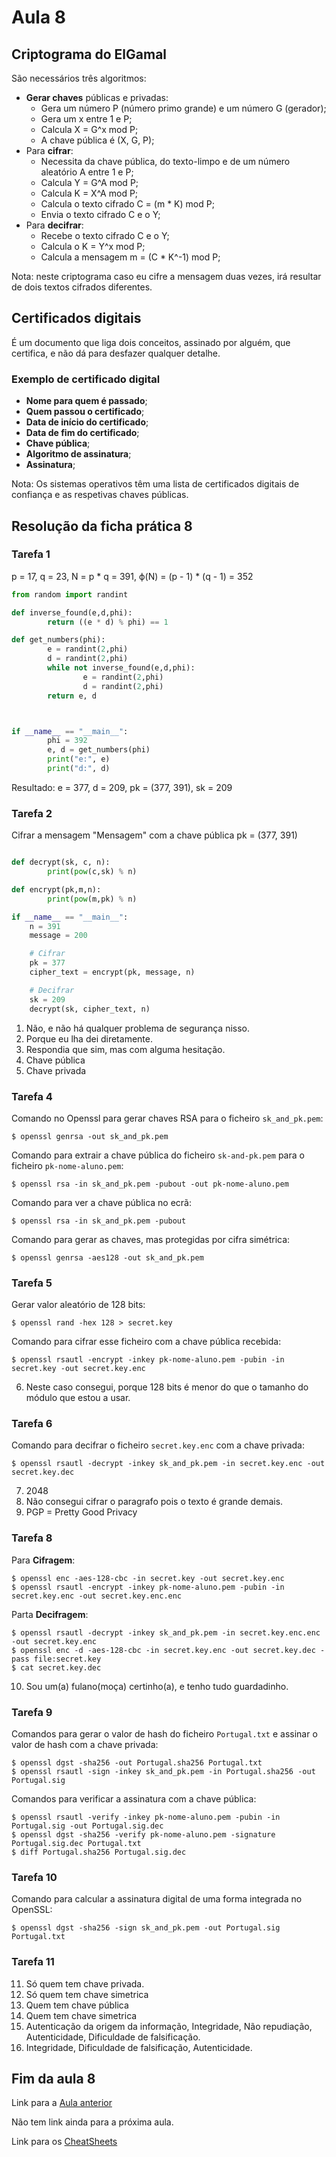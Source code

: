 # Aula 8

## Criptograma do ElGamal
São necessários três algoritmos:
 - **Gerar chaves** públicas e privadas:
   - Gera um número P (número primo grande) e um número G (gerador);
   - Gera um x entre 1 e P;
   - Calcula X = G^x mod P;
   - A chave pública é (X, G, P);
 - Para **cifrar**:
   - Necessita da chave pública, do texto-limpo e de um número aleatório A entre 1 e P;
   - Calcula Y = G^A mod P;
   - Calcula K = X^A mod P;
   - Calcula o texto cifrado C = (m * K) mod P;
   - Envia o texto cifrado C e o Y;  
 - Para **decifrar**:
   - Recebe o texto cifrado C e o Y;
   - Calcula o K = Y^x mod P;
   - Calcula a mensagem m = (C * K^-1) mod P; 

Nota: neste criptograma caso eu cifre a mensagem duas vezes, irá resultar de dois textos cifrados diferentes.

## Certificados digitais
É um documento que liga dois conceitos, assinado por alguém, que certifica, e não dá para desfazer qualquer detalhe.

### Exemplo de certificado digital
  - **Nome para quem é passado**;
  - **Quem passou o certificado**;
  - **Data de início do certificado**;
  - **Data de fim do certificado**;
  - **Chave pública**;
  - **Algoritmo de assinatura**;
  - **Assinatura**;

Nota: Os sistemas operativos têm uma lista de certificados digitais de confiança e as respetivas chaves públicas.

## Resolução da ficha prática 8
### Tarefa 1
p = 17, q = 23, N = p * q = 391, ϕ(N) = (p - 1) * (q - 1) = 352

```python
from random import randint

def inverse_found(e,d,phi):
        return ((e * d) % phi) == 1

def get_numbers(phi):
        e = randint(2,phi)
        d = randint(2,phi)
        while not inverse_found(e,d,phi):
                e = randint(2,phi)
                d = randint(2,phi)
        return e, d



if __name__ == "__main__":
        phi = 392
        e, d = get_numbers(phi)
        print("e:", e)
        print("d:", d)
```

Resultado: e = 377, d = 209, pk = (377, 391), sk = 209

### Tarefa 2
Cifrar a mensagem "Mensagem" com a chave pública pk = (377, 391)

```python

def decrypt(sk, c, n):
        print(pow(c,sk) % n)

def encrypt(pk,m,n):
        print(pow(m,pk) % n)

if __name__ == "__main__":
    n = 391
    message = 200

    # Cifrar
    pk = 377
    cipher_text = encrypt(pk, message, n)

    # Decifrar
    sk = 209
    decrypt(sk, cipher_text, n)

```

1. Não, e não há qualquer problema de segurança nisso.
2. Porque eu lha dei diretamente.
3. Respondia que sim, mas com alguma hesitação.
4. Chave pública
5. Chave privada

### Tarefa 4

Comando no Openssl para gerar chaves RSA para o ficheiro `sk_and_pk.pem`:

```console
$ openssl genrsa -out sk_and_pk.pem
```

Comando para extrair a chave pública do ficheiro `sk-and-pk.pem` para o ficheiro `pk-nome-aluno.pem`:

```console
$ openssl rsa -in sk_and_pk.pem -pubout -out pk-nome-aluno.pem
```

Comando para ver a chave pública no ecrã:

```console
$ openssl rsa -in sk_and_pk.pem -pubout
```

Comando para gerar as chaves, mas protegidas por cifra simétrica:

```console
$ openssl genrsa -aes128 -out sk_and_pk.pem
```

### Tarefa 5

Gerar valor aleatório de 128 bits:

```console
$ openssl rand -hex 128 > secret.key
```

Comando para cifrar esse ficheiro com a chave pública recebida:
```console
$ openssl rsautl -encrypt -inkey pk-nome-aluno.pem -pubin -in secret.key -out secret.key.enc
```

6. Neste caso consegui, porque 128 bits é menor do que o tamanho do módulo que estou a usar.

### Tarefa 6

Comando para decifrar o ficheiro `secret.key.enc` com a chave privada:

```console
$ openssl rsautl -decrypt -inkey sk_and_pk.pem -in secret.key.enc -out secret.key.dec
```

7. 2048
8. Não consegui cifrar o paragrafo pois o texto é grande demais.
9. PGP = Pretty Good Privacy

### Tarefa 8

Para **Cifragem**:

```console
$ openssl enc -aes-128-cbc -in secret.key -out secret.key.enc
$ openssl rsautl -encrypt -inkey pk-nome-aluno.pem -pubin -in secret.key.enc -out secret.key.enc.enc
```

Parta **Decifragem**:

```console
$ openssl rsautl -decrypt -inkey sk_and_pk.pem -in secret.key.enc.enc -out secret.key.enc
$ openssl enc -d -aes-128-cbc -in secret.key.enc -out secret.key.dec -pass file:secret.key
$ cat secret.key.dec
```

10. Sou um(a) fulano(moça) certinho(a), e tenho tudo guardadinho.

### Tarefa 9

Comandos para gerar o valor de hash do ficheiro `Portugal.txt` e assinar o valor de hash com a chave privada:

```console
$ openssl dgst -sha256 -out Portugal.sha256 Portugal.txt
$ openssl rsautl -sign -inkey sk_and_pk.pem -in Portugal.sha256 -out Portugal.sig
```

Comandos para verificar a assinatura com a chave pública:

```console
$ openssl rsautl -verify -inkey pk-nome-aluno.pem -pubin -in Portugal.sig -out Portugal.sig.dec
$ openssl dgst -sha256 -verify pk-nome-aluno.pem -signature Portugal.sig.dec Portugal.txt
$ diff Portugal.sha256 Portugal.sig.dec
```

### Tarefa 10

Comando para calcular a assinatura digital de uma forma integrada no OpenSSL:

```console
$ openssl dgst -sha256 -sign sk_and_pk.pem -out Portugal.sig Portugal.txt
```

### Tarefa 11

11. Só quem tem chave privada.
12. Só quem tem chave simetrica
13. Quem tem chave pública
14. Quem tem chave simetrica
15. Autenticação da origem da informação, Integridade, Não repudiação, Autenticidade, Dificuldade de falsificação.
16. Integridade, Dificuldade de falsificação, Autenticidade.

## Fim da aula 8
Link para a [Aula anterior](Aula7.md)

Não tem link ainda para a próxima aula.

Link para os [CheatSheets](CheatSheet.md)
